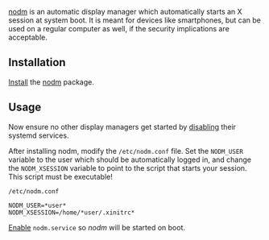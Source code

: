[nodm](https://github.com/spanezz/nodm) is an automatic display manager which automatically starts an X session at system boot. It is meant for devices like smartphones, but can be used on a regular computer as well, if the security implications are acceptable.

## Installation

[Install](/index.php/Install "Install") the [nodm](https://www.archlinux.org/packages/?name=nodm) package.

## Usage

Now ensure no other display managers get started by [disabling](/index.php/Disabling "Disabling") their systemd services.

After installing nodm, modify the `/etc/nodm.conf` file. Set the `NODM_USER` variable to the user which should be automatically logged in, and change the `NODM_XSESSION` variable to point to the script that starts your session. This script must be executable!

 `/etc/nodm.conf` 
```
NODM_USER=*user*
NODM_XSESSION=/home/*user/.xinitrc*
```

[Enable](/index.php/Enable "Enable") `nodm.service` so *nodm* will be started on boot.
